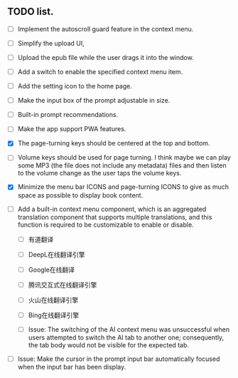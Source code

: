 ## TODO list.

- [ ] Implement the autoscroll guard feature in the context menu.
- [ ] Simplify the upload UI,
- [ ] Upload the epub file while the user drags it into the window.
- [ ] Add a switch to enable the specified context menu item.
- [ ] Add the setting icon to the home page.
- [ ] Make the input box of the prompt adjustable in size.
- [ ] Built-in prompt recommendations.
- [ ] Make the app support PWA features.
- [x] The page-turning keys should be centered at the top and bottom.
- [ ] Volume keys should be used for page turning. I think maybe we can play some MP3 (the file does not include any metadata) files and then listen to the volume change as the user taps the volume keys.

- [x] Minimize the menu bar ICONS and page-turning ICONS to give as much space as possible to display book content.
- [ ] Add a built-in context menu component, which is an aggregated translation component that supports multiple translations, and this function is required to be customizable to enable or disable.

  - [ ] 有道翻译
  - [ ] DeepL在线翻译引擎
  - [ ] Google在线翻译
  - [ ] 腾讯交互式在线翻译引擎
  - [ ] 火山在线翻译引擎
  - [ ] Bing在线翻译引擎

  - [ ] Issue: The switching of the AI context menu was unsuccessful when users attempted to switch the AI tab to another one; consequently, the tab body would not be visible for the expected tab.

- [ ] Issue: Make the cursor in the prompt input bar automatically focused when the input bar has been display.
